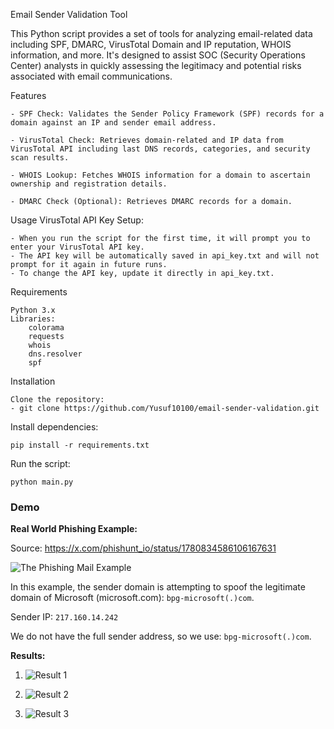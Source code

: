 Email Sender Validation Tool

This Python script provides a set of tools for analyzing email-related data including SPF, DMARC, VirusTotal Domain and IP reputation, WHOIS information, and more. It's designed to assist SOC (Security Operations Center) analysts in quickly assessing the legitimacy and potential risks associated with email communications.

Features

    - SPF Check: Validates the Sender Policy Framework (SPF) records for a domain against an IP and sender email address.

    - VirusTotal Check: Retrieves domain-related and IP data from VirusTotal API including last DNS records, categories, and security scan results.

    - WHOIS Lookup: Fetches WHOIS information for a domain to ascertain ownership and registration details.

    - DMARC Check (Optional): Retrieves DMARC records for a domain.


Usage
VirusTotal API Key Setup:

    - When you run the script for the first time, it will prompt you to enter your VirusTotal API key.
    - The API key will be automatically saved in api_key.txt and will not prompt for it again in future runs.
    - To change the API key, update it directly in api_key.txt.

Requirements

    Python 3.x
    Libraries:
        colorama
        requests
        whois
        dns.resolver
        spf
        
Installation

    Clone the repository: 
    - git clone https://github.com/Yusuf10100/email-sender-validation.git


Install dependencies:

    pip install -r requirements.txt

Run the script:

    python main.py

### Demo

**Real World Phishing Example:**

Source: https://x.com/phishunt_io/status/1780834586106167631

![The Phishing Mail Example](https://github.com/Yusuf10100/email-sender-validation/raw/main/demo_images/phishing%20example.png)

In this example, the sender domain is attempting to spoof the legitimate domain of Microsoft (microsoft.com): `bpg-microsoft(.)com`.

Sender IP: `217.160.14.242`

We do not have the full sender address, so we use: `bpg-microsoft(.)com`.

**Results:**

1. ![Result 1](https://github.com/Yusuf10100/email-sender-validation/raw/main/demo_images/1.png)

2. ![Result 2](https://github.com/Yusuf10100/email-sender-validation/raw/main/demo_images/2.png)

3. ![Result 3](https://github.com/Yusuf10100/email-sender-validation/raw/main/demo_images/3.png)


